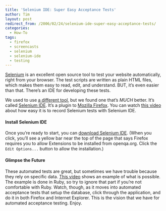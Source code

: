 ```yaml
---
title: 'Selenium IDE: Super Easy Acceptance Tests'
author: Tim
layout: post
redirect_from: /2006/02/24/selenium-ide-super-easy-acceptance-tests/
categories:
  - How-To
tags:
  - firefox
  - screencasts
  - selenium
  - selenium-ide
  - testing
---
```

[Selenium][1] is an excellent open source tool to test your website automatically, right from your browser. The test scripts are written as plain HTML files, which makes them easy to read, edit, and understand. BUT, it&#8217;s even easier than that. There&#8217;s an IDE for developing these tests.

We used to use [a different tool][2], but we found one that&#8217;s *MUCH* better. It&#8217;s called [Selenium IDE][3]. It&#8217;s a plugin to [Mozilla Firefox][4]. You can watch [this video][5] about how easy it is to record Selenium tests with Selenium IDE.

#### Install Selenium IDE

Once you&#8217;re ready to start, you can [download Selenium IDE][6]. (When you click, you&#8217;ll see a yellow bar near the top of the page that says Firefox requires you to allow Extensions to be installed from openqa.org. Click the `Edit Options...` button to allow the installation.)

#### Glimpse the Future

These automated tests are great, but sometimes we have trouble because they rely on specific data. [This video][7] shows an example of what is possible. The example is done in Ruby, so try to ignore that part if you&#8217;re not comfortable with Ruby. Watch, though, as it moves into automated acceptance tests that setup the database, click through the application, and do it in both Firefox and Internet Explorer. This is the vision that we have for automated acceptance testing. Enjoy.

 [1]: http://www.openqa.org/selenium/ "Selenium (by ThoughtWorks)"
 [2]: http://seleniumrecorder.mozdev.org/
 [3]: http://www.openqa.org/selenium-ide/
 [4]: http://getfirefox.com
 [5]: http://wiki.openqa.org/download/attachments/400/Selenium+IDE.swf?version=1 "Flash demo video for Selenium IDE"
 [6]: http://www.openqa.org/selenium-ide/download.action
 [7]: http://andthennothing.net/archives/2006/02/20/show-dont-tell "Show, don't tell"
